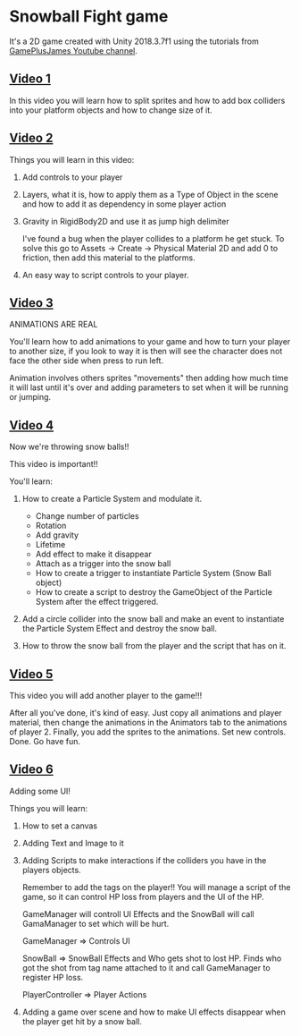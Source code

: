 # Snowball Fight game

It's a 2D game created with Unity 2018.3.7f1 using the tutorials from [GamePlusJames Youtube channel](https://www.youtube.com/user/gamesplusjames/featured).

## [Video 1](https://www.youtube.com/watch?v=p23J5-1OTAM)

In this video you will learn how to split sprites and how to add box colliders into your platform objects and how to change size of it.

## [Video 2](https://www.youtube.com/watch?v=uqofxjeY5fg)

Things you will learn in this video:

1. Add controls to your player

1. Layers, what it is, how to apply them as a Type of Object in the scene and how to add it as dependency in some player action

1. Gravity in RigidBody2D and use it as jump high delimiter

    I've found a bug when the player collides to a platform he get stuck. To solve this go to Assets -> Create -> Physical Material 2D and add 0 to friction, then add this material to the platforms.

1. An easy way to script controls to your player.

## [Video 3](https://www.youtube.com/watch?v=IBE29kz4GsQ)

ANIMATIONS ARE REAL

You'll learn how to add animations to your game and how to turn your player to another size, if you look to way it is then will see the character does not face the other side when press to run left.

Animation involves others sprites "movements" then adding how much time it will last until it's over and adding parameters to set when it will be running or jumping.

## [Video 4](https://www.youtube.com/watch?v=lwzUiOCOqVA)

Now we're throwing snow balls!!

This video is important!!

You'll learn:

1. How to create a Particle System and modulate it.

    - Change number of particles
    - Rotation
    - Add gravity
    - Lifetime
    - Add effect to make it disappear
    - Attach as a trigger into the snow ball
    - How to create a trigger to instantiate Particle System (Snow Ball object)
    - How to create a script to destroy the GameObject of the Particle System after the effect triggered.

1. Add a circle collider into the snow ball and make an event to instantiate the Particle System Effect and destroy the snow ball.

1. How to throw the snow ball from the player and the script that has on it.

## [Video 5](https://www.youtube.com/watch?v=CFFcS-yoQac)

This video you will add another player to the game!!!

After all you've done, it's kind of easy. Just copy all animations and player material, then change the animations in the Animators tab to the animations of player 2. Finally, you add the sprites to the animations.
Set new controls. Done. Go have fun.

## [Video 6](https://www.youtube.com/watch?v=xfvsUhNQLtA)

Adding some UI!

Things you will learn:

1. How to set a canvas

1. Adding Text and Image to it

1. Adding Scripts to make interactions if the colliders you have in the players objects.

    Remember to add the tags on the player!! You will manage a script of the game, so it can control HP loss from players and the UI of the HP.

    GameManager will controll UI Effects and the SnowBall will call GamaManager to set which will be hurt.

    GameManager => Controls UI

    SnowBall => SnowBall Effects and Who gets shot to lost HP. Finds who got the shot from tag name attached to it and call GameManager to register HP loss.

    PlayerController => Player Actions

1. Adding a game over scene and how to make UI effects disappear when the player get hit by a snow ball.
